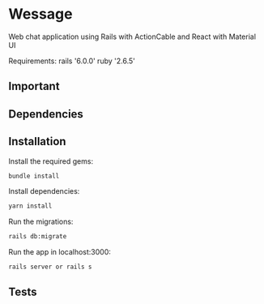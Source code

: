 # Wessage 
 Web chat application using Rails with ActionCable and React with Material UI

Requirements:
rails '6.0.0'
ruby '2.6.5'
## Important

## Dependencies

## Installation
Install the required gems:
```bash
bundle install
```
Install dependencies:
```bash
yarn install
```
Run the migrations:
```bash
rails db:migrate
```
Run the app in localhost:3000:
```bash
rails server or rails s
```
## Tests
